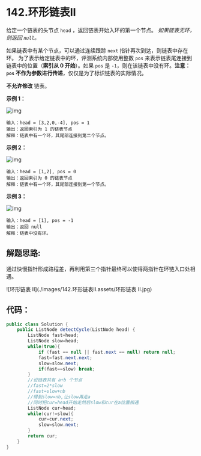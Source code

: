 #  142.环形链表II

给定一个链表的头节点  `head` ，返回链表开始入环的第一个节点。 *如果链表无环，则返回 `null`。*

如果链表中有某个节点，可以通过连续跟踪 `next` 指针再次到达，则链表中存在环。 为了表示给定链表中的环，评测系统内部使用整数 `pos` 来表示链表尾连接到链表中的位置（**索引从 0 开始**）。如果 `pos` 是 `-1`，则在该链表中没有环。**注意：`pos` 不作为参数进行传递**，仅仅是为了标识链表的实际情况。

**不允许修改** 链表。

 

**示例 1：**

![img](https://assets.leetcode.com/uploads/2018/12/07/circularlinkedlist.png)

```
输入：head = [3,2,0,-4], pos = 1
输出：返回索引为 1 的链表节点
解释：链表中有一个环，其尾部连接到第二个节点。
```

**示例 2：**

![img](https://assets.leetcode-cn.com/aliyun-lc-upload/uploads/2018/12/07/circularlinkedlist_test2.png)

```
输入：head = [1,2], pos = 0
输出：返回索引为 0 的链表节点
解释：链表中有一个环，其尾部连接到第一个节点。
```

**示例 3：**

![img](https://assets.leetcode-cn.com/aliyun-lc-upload/uploads/2018/12/07/circularlinkedlist_test3.png)

```
输入：head = [1], pos = -1
输出：返回 null
解释：链表中没有环。
```

## 解题思路:

通过快慢指针形成路程差，再利用第三个指针最终可以使得两指针在环链入口处相遇。

![环形链表 II](./images/142.环形链表II.assets/环形链表 II.jpg)

## 代码：

```java
public class Solution {
    public ListNode detectCycle(ListNode head) {
        ListNode fast=head;
        ListNode slow=head;
        while(true){
            if (fast == null || fast.next == null) return null;
            fast=fast.next.next;
            slow=slow.next;
            if(fast==slow) break;
        }
        //设链表共有 a+b 个节点
        //fast=2*slow
        //fast=slow+nb
        //得到slow=nb,让slow再走a
        //同时把cur=head开始走然后slow和cur在a位置相遇
        ListNode cur=head;
        while(cur!=slow){
            cur=cur.next;
            slow=slow.next;
        }
        return cur;
    }
}
```



